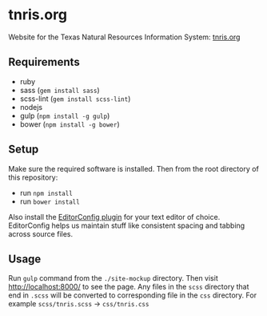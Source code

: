 # tnris.org

Website for the Texas Natural Resources Information System: [tnris.org](http://tnris.org)

## Requirements

 - ruby
 - sass (`gem install sass`)
 - scss-lint (`gem install scss-lint`)
 - nodejs
 - gulp (`npm install -g gulp`)
 - bower (`npm install -g bower`)


## Setup

Make sure the required software is installed. Then from the root directory of
this repository:

 - run `npm install`
 - run `bower install`

Also install the [EditorConfig plugin](http://editorconfig.org/#download) for your text editor of choice. EditorConfig helps us maintain stuff like consistent spacing and tabbing across source files.

## Usage

Run `gulp` command from the `./site-mockup` directory. Then visit
[http://localhost:8000/](http://localhost:8000/) to see the page. Any files in
the `scss` directory that end in `.scss` will be converted to corresponding file
in the `css` directory. For example `scss/tnris.scss` -> `css/tnris.css`
